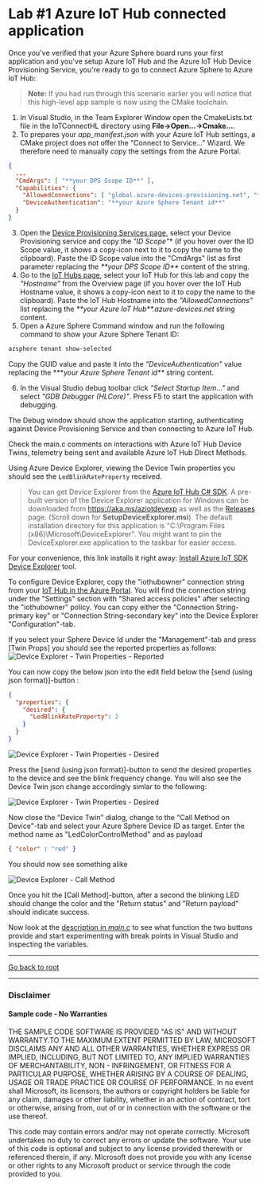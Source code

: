 # Lab #1 Azure IoT Hub connected application

Once you've verified that your Azure Sphere board runs your first application and you've setup Azure IoT Hub and the 
Azure IoT Hub Device Provisioning Service, you're ready to go to connect Azure Sphere to Azure IoT Hub:

>**Note:** If you had run through this scenario earlier you will notice that this high-level app sample is now using the CMake toolchain.
1. In Visual Studio, in the Team Explorer Window open the CmakeLists.txt file in the IoTConnectHL directory using **File->Open...->Cmake...**.
2. To prepares your *app_manifest.json* with your Azure IoT Hub settings, a CMake project does not offer the "Connect to Service..." Wizard.
We therefore need to manually copy the settings from the Azure Portal. 
```json
{
  ...
  "CmdArgs": [ "**your DPS Scope ID**" ],
  "Capabilities": {
    "AllowedConnections": [ "global.azure-devices-provisioning.net", "**your Azure IoT Hub**.azure-devices.net"],
    "DeviceAuthentication": "**your Azure Sphere Tenant id**"
  }  
}
```
3. Open the <a href="https://portal.azure.com/#blade/HubsExtension/BrowseResourceBlade/resourceType/Microsoft.Devices%2FProvisioningServices" target="_blank">Device Provisioning Services page</a>,
select your Device Provisioning service and copy the *"ID Scope"** (if you hover over the ID Scope value, it shows a copy-icon next to it to copy the name to the clipboard). 
Paste the ID Scope value into the "CmdArgs" list as first parameter replacing the *\*\*your DPS Scope ID\*\** content of the string.
4. Go to the <a href="https://portal.azure.com/#blade/HubsExtension/BrowseResourceBlade/resourceType/Microsoft.Devices%2FIotHubs" target="_blank">IoT Hubs page</a>, 
select your IoT Hub for this lab and copy the *"Hostname"* from the Overview page (if you hover over the IoT Hub Hostname value, it shows a copy-icon next to it to copy the name to the clipboard).
Paste the IoT Hub Hostname into the *"AllowedConnections"* list replacing the *\*\*your Azure IoT Hub\*\*.azure-devices.net* string content.
5. Open a Azure Sphere Command window and run the following command to show your Azure Sphere Tenant ID:
```sh
azsphere tenant show-selected
```
Copy the GUID value and paste it into the *"DeviceAuthentication"* value replacing the *\*\**your Azure Sphere Tenant id\*\** string content.

6. In the Visual Studio debug toolbar click *"Select Startup Item..."* and select *"GDB Debugger (HLCore)"*. Press F5 to start the application with debugging.

The Debug window should show the application starting, authenticating against Device Provisioning Service and then connecting to Azure IoT Hub.

Check the main.c comments on interactions with Azure IoT Hub Device Twins, telemetry being sent and available Azure IoT Hub Direct Methods.

Using Azure Device Explorer, viewing the Device Twin properties you should see the `LedBlinkRateProperty` received.
>You can get Device Explorer from the [Azure IoT Hub C# SDK](https://github.com/Azure/azure-iot-sdk-csharp/tree/master/tools/DeviceExplorer).
>A pre-built version of the Device Explorer application for Windows can be downloaded from https://aka.ms/aziotdevexp as well as 
>the [Releases](https://github.com/Azure/azure-iot-sdk-csharp/releases) page. (Scroll down for __SetupDeviceExplorer.msi__). 
>The default installation directory for this application is "C:\Program Files (x86)\Microsoft\DeviceExplorer". 
>You might want to pin the DeviceExplorer.exe application to the taskbar for easier access.

For your convenience, this link installs it right away: [Install Azure IoT SDK Device Explorer](https://github.com/Azure/azure-iot-sdk-csharp/releases/download/2019-1-4/SetupDeviceExplorer.msi) tool.

To configure Device Explorer, copy the "iothubowner" connection string from your [IoT Hub in the Azure Portal](https://ms.portal.azure.com/#blade/HubsExtension/BrowseResourceBlade/resourceType/Microsoft.Devices%2FIotHubs).
You will find the connection string under the "Settings" section with "Shared access policies" after selecting the "iothubowner" policy.
You can copy either the "Connection String-primary key" or "Connection String-secondary key" into the Device Explorer "Configuration"-tab.

If you select your Sphere Device Id under the "Management"-tab and press [Twin Props] you should see the reported properties as follows:
![Device Explorer - Twin Properties - Reported](./images/DeviceExplorer_TwinProps_Reported.png)

You can now copy the below json into the edit field below the [send (using json format)]-button :
```json
{
  "properties": {
    "desired": {
      "LedBlinkRateProperty": 2
    }
  }
}
```

![Device Explorer - Twin Properties - Desired](./images/DeviceExplorer_TwinProps_Desired.png)

Press the [send (using json format)]-button to send the desired properties to the device and see the blink frequency change.
You will also see the Device Twin json change accordingly simlar to the following:

![Device Explorer - Twin Properties - Desired](./images/DeviceExplorer_TwinProps_Desired_Reported.png)

Now close the "Device Twin" dialog, change to the "Call Method on Device"-tab and select your Azure Sphere Device ID as target.
Enter the method name as "LedColorControlMethod" and as payload
```json
{ "color" : "red" }
```
You should now see something alike

![Device Explorer - Call Method](./images/DeviceExplorer_MethodCall.png)

Once you hit the [Call Method]-button, after a second the blinking LED should change the color and 
the "Return status" and "Return payload" should indicate success.

Now look at the [description in *main.c*](./Mt3620AzureIoTHub/main.c#L29) to see what function the two buttons provide 
and start experimenting with break points in Visual Studio and inspecting the variables.


---
[Go back to root](../README.MD#lab-2-azure-iot-hub-connected-azure-sphere-application)

---

### Disclaimer

#### Sample code - No Warranties
THE SAMPLE CODE SOFTWARE IS PROVIDED "AS IS" AND WITHOUT WARRANTY.TO THE MAXIMUM EXTENT 
PERMITTED BY LAW, MICROSOFT DISCLAIMS ANY AND ALL OTHER WARRANTIES, WHETHER EXPRESS OR 
IMPLIED, INCLUDING, BUT NOT LIMITED TO, ANY IMPLIED WARRANTIES OF MERCHANTABILITY, 
NON - INFRINGEMENT, OR FITNESS FOR A PARTICULAR PURPOSE, WHETHER ARISING BY A COURSE 
OF DEALING, USAGE OR TRADE PRACTICE OR COURSE OF PERFORMANCE.
In no event shall Microsoft, its licensors, the authors or copyright holders be liable 
for any claim, damages or other liability, whether in an action of contract, tort or 
otherwise, arising from, out of or in connection with the software or the use thereof.

This code may contain errors and/or may not operate correctly. Microsoft undertakes no 
duty to correct any errors or update the software. Your use of this code is optional and 
subject to any license provided therewith or referenced therein, if any. Microsoft does 
not provide you with any license or other rights to any Microsoft product or service 
through the code provided to you.
